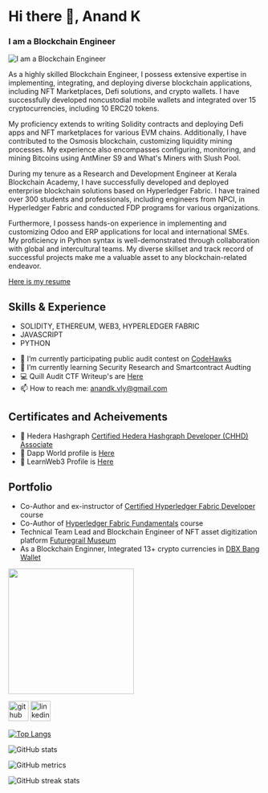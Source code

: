 # Hi there 👋, Anand K
### I am a Blockchain Engineer
![I am a Blockchain Engineer](https://media.licdn.com/dms/image/D5616AQGpGkzISSqACw/profile-displaybackgroundimage-shrink_350_1400/0/1686934140385?e=1695859200&v=beta&t=3u1p9S4EsaiA54m1sQXSD6It-0YZ28tyTAL08t2BVaE)

As a highly skilled Blockchain Engineer, I possess extensive expertise in implementing, integrating, and deploying diverse blockchain applications, including NFT Marketplaces, Defi solutions, and crypto wallets. I have successfully developed noncustodial mobile wallets and integrated over 15 cryptocurrencies, including 10 ERC20 tokens.

My proficiency extends to writing Solidity contracts and deploying Defi apps and NFT marketplaces for various EVM chains. Additionally, I have contributed to the Osmosis blockchain, customizing liquidity mining processes. My experience also encompasses configuring, monitoring, and mining Bitcoins using AntMiner S9 and What's Miners with Slush Pool.

During my tenure as a Research and Development Engineer at Kerala Blockchain Academy, I have successfully developed and deployed enterprise blockchain solutions based on Hyperledger Fabric. I have trained over 300 students and professionals, including engineers from NPCI, in Hyperledger Fabric and conducted FDP programs for various organizations.

Furthermore, I possess hands-on experience in implementing and customizing Odoo and ERP applications for local and international SMEs. My proficiency in Python syntax is well-demonstrated through collaboration with global and intercultural teams. My diverse skillset and track record of successful projects make me a valuable asset to any blockchain-related endeavor.

[Here is my resume](https://github.com/AnandkKumaran/AnandkKumaran/blob/b95eacae5fc14663ad87824302a69b8054188d13/Anand_K_Blockchain_Engineer%20(1).pdf)

## Skills & Experience
* SOLIDITY, ETHEREUM, WEB3, HYPERLEDGER FABRIC
* JAVASCRIPT
* PYTHON

- 🔭 I’m currently participating public audit contest on [CodeHawks](https://www.codehawks.com/profile/clk75injq0004l908x4ygb7bp)
- 🌱 I’m currently learning Security Research and Smartcontract Audting
- 💻 Quill Audit CTF Writeup's are [Here](https://github.com/AnandkKumaran/QuillAcademy/blob/main/QuillCTFChallanges/README.md)
- 📫 How to reach me: anandk.vly@gmail.com
  
## Certificates and Acheivements

- 🥇 Hedera Hashgraph [Certified Hedera Hashgraph Developer (CHHD) Associate](https://github.com/AnandkKumaran/AnandkKumaran/blob/b40e29e4a7af316822b4baafc5fe3857ed643c19/Certificate-Associate-AK-2023-02-10.pdf)
- 📖 Dapp World profile is [Here](https://dapp-world.com/soul/@anandk)
- 🐝 LearnWeb3 Profile is [Here](https://learnweb3.io/u/Anand%20K/)

## Portfolio
* Co-Author and ex-instructor of [Certified Hyperledger Fabric Developer](https://learn.kba.ai/course/certified-hyperledger-fabric-developer) course
* Co-Author of [Hyperledger Fabric Fundamentals](https://learn.kba.ai/course/hyperledger-fabric-fundamentals) course
* Technical Team Lead and Blockchain Engineer of NFT asset digitization platform [Futuregrail Museum](https://www.futuregrail.com/)
* As a Blockchain Enginner, Integrated 13+ crypto currencies in [DBX Bang Wallet](dbxbang.com)
<p><a href="dbxbang.com"><img src='https://github.com/AnandkKumaran/AnandkKumaran/blob/main/video6.gif' width='250' target="_blank" rel="noopener noreferrer"/></a></p>

[<img src='https://cdn.jsdelivr.net/npm/simple-icons@3.0.1/icons/github.svg' alt='github' height='40'>](https://github.com/anandkKumaran)  [<img src='https://cdn.jsdelivr.net/npm/simple-icons@3.0.1/icons/linkedin.svg' alt='linkedin' height='40'>](https://www.linkedin.com/in/anand-k-kumaran/)  


[![Top Langs](https://github-readme-stats.vercel.app/api/top-langs/?username=anandkKumaran)](https://github.com/anuraghazra/github-readme-stats)

![GitHub stats](https://github-readme-stats.vercel.app/api?username=anandkKumaran&show_icons=true)  

![GitHub metrics](https://metrics.lecoq.io/anandkKumaran)  

![GitHub streak stats](https://streak-stats.demolab.com/?user=anandkKumaran)  





<!--
**AnandkKumaran/AnandkKumaran** is a ✨ _special_ ✨ repository because its `README.md` (this file) appears on your GitHub profile.

Here are some ideas to get you started:

- 🔭 I’m currently working on ...
- 🌱 I’m currently learning ...
- 👯 I’m looking to collaborate on ...
- 🤔 I’m looking for help with ...
- 💬 Ask me about ...
- 📫 How to reach me: ...
- 😄 Pronouns: ...
- ⚡ Fun fact: ...
-->
